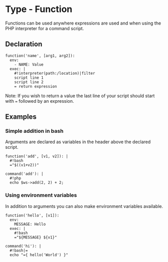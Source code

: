# Type - Function

Functions can be used anywhere expressions are used and when using the PHP interpreter for a command script. 

## Declaration

```
function('name', [arg1, arg2]):
  env:
    - NAME: Value
  exec: |
    #!interpreter(path:/location)|filter
    script line 1
    script line 2
    = return expression
```

Note: If you wish to return a value the last line of your script should start with `=` followed by an expression.

## Examples

### Simple addition in bash
Arguments are declared as variables in the header above the declared script.
```
function('add', [v1, v2]): |
  #!bash
  ="$((v1+v2))"
  
command('add'): |
  #!php
  echo $ws->add(2, 2) + 2;
```

### Using environment variables
In addition to arguments you can also make environment variables available.
```
function('hello', [v1]):
  env:
    MESSAGE: Hello
  exec: |
    #!bash
    ="${MESSAGE} ${v1}"

command('hi'): |
  #!bash|=
  echo "={ hello('World') }"
```
